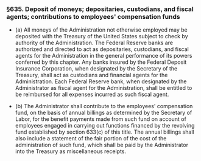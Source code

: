 ### §635. Deposit of moneys; depositaries, custodians, and fiscal agents; contributions to employees' compensation funds
* (a) All moneys of the Administration not otherwise employed may be deposited with the Treasury of the United States subject to check by authority of the Administration. The Federal Reserve banks are authorized and directed to act as depositaries, custodians, and fiscal agents for the Administration in the general performance of its powers conferred by this chapter. Any banks insured by the Federal Deposit Insurance Corporation, when designated by the Secretary of the Treasury, shall act as custodians and financial agents for the Administration. Each Federal Reserve bank, when designated by the Administrator as fiscal agent for the Administration, shall be entitled to be reimbursed for all expenses incurred as such fiscal agent.

* (b) The Administrator shall contribute to the employees' compensation fund, on the basis of annual billings as determined by the Secretary of Labor, for the benefit payments made from such fund on account of employees engaged in carrying out functions financed by the revolving fund established by section 633(c) of this title. The annual billings shall also include a statement of the fair portion of the cost of the administration of such fund, which shall be paid by the Administrator into the Treasury as miscellaneous receipts.